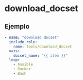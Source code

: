 # download_docset

## Ejemplo

```yaml
- name: "download docset"
  include_role:
    name: tools/download_docset
  vars:
    docset_name: "{{ item }}"
  loop:
    - Ansible
    - Docker
    - Bash
```
